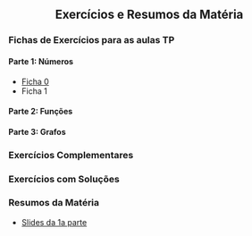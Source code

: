 
<h2 align="center"> Exercícios e Resumos da Matéria</h2>  

### Fichas de Exercícios para as aulas TP

#### Parte 1: Números
- [Ficha 0](Problemas0.pdf)
- Ficha 1

#### Parte 2: Funções

#### Parte 3: Grafos

### Exercícios Complementares

### Exercícios com Soluções

### Resumos da Matéria
- [Slides da 1a parte](ITN.pdf)

